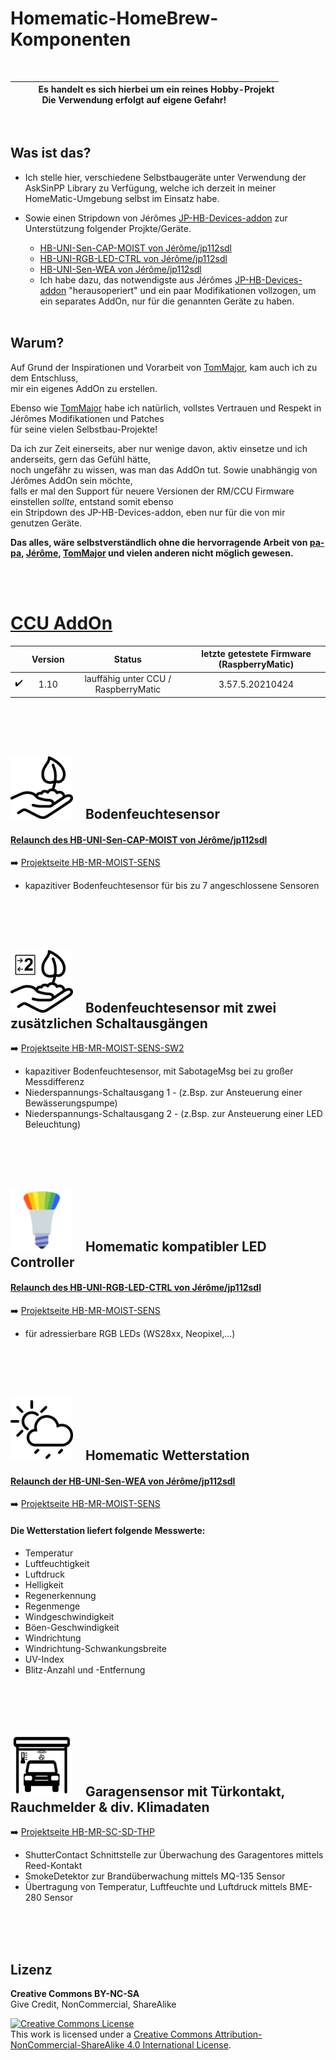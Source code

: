 
# Homematic-HomeBrew-Komponenten

<br>

| &nbsp;&nbsp;&nbsp;&nbsp;&nbsp;&nbsp;&nbsp;&nbsp;&nbsp;&nbsp;Es handelt es sich hierbei um ein reines Hobby-Projekt<br>Die Verwendung erfolgt auf eigene Gefahr!&nbsp;&nbsp;&nbsp;&nbsp;&nbsp;&nbsp;&nbsp;&nbsp;&nbsp; |
|:---:|

<br>

## Was ist das?

- Ich stelle hier, verschiedene Selbstbaugeräte unter Verwendung der AskSinPP Library zu Verfügung, welche ich derzeit in meiner HomeMatic-Umgebung selbst im Einsatz habe.

- Sowie einen Stripdown von Jérômes [JP-HB-Devices-addon](https://github.com/jp112sdl/JP-HB-Devices-addon) zur Unterstützung folgender Projkte/Geräte.
	- [HB-UNI-Sen-CAP-MOIST von Jérôme/jp112sdl](https://github.com/jp112sdl/HB-UNI-Sen-CAP-MOIST)
	- [HB-UNI-RGB-LED-CTRL von Jérôme/jp112sdl](https://github.com/jp112sdl/HB-UNI-RGB-LED-CTRL)
	- [HB-UNI-Sen-WEA von Jérôme/jp112sdl](https://github.com/jp112sdl/HB-UNI-Sen-WEA/wiki)
	- Ich habe dazu, das notwendigste aus Jérômes [JP-HB-Devices-addon](https://github.com/jp112sdl/JP-HB-Devices-addon) "herausoperiert" und ein paar Modifikationen vollzogen, um ein separates AddOn, nur für die genannten Geräte zu haben.<br><br>


## Warum?

Auf Grund der Inspirationen und Vorarbeit von [TomMajor](https://github.com/TomMajor/SmartHome/tree/master/HB-TM-JP-AddOn-Reduced), kam auch ich zu dem Entschluss,<br>mir ein eigenes AddOn zu erstellen.<br>

Ebenso wie [TomMajor](https://github.com/TomMajor/SmartHome) habe ich natürlich, vollstes Vertrauen und Respekt in Jérômes Modifikationen und Patches<br>für seine vielen Selbstbau-Projekte!<br>

Da ich zur Zeit einerseits, aber nur wenige davon, aktiv einsetze und ich anderseits, gern das Gefühl hätte,<br>noch ungefähr zu wissen, was man das AddOn tut. Sowie unabhängig von Jérômes AddOn sein möchte,<br> falls er mal den Support für neuere Versionen der RM/CCU Firmware einstellen *sollte*, entstand somit ebenso<br>ein Stripdown des JP-HB-Devices-addon, eben nur für die von mir genutzen Geräte.

**Das alles, wäre selbstverständlich ohne die hervorragende Arbeit von [pa-pa](https://github.com/pa-pa/AskSinPP),  [Jérôme](https://github.com/jp112sdl/Beispiel_AskSinPP),  [TomMajor](https://github.com/TomMajor/SmartHome) und vielen anderen nicht möglich gewesen.**

<br><br>

# [CCU AddOn](https://github.com/netprog2019/Homematic-HomeBrew-Komponenten/tree/main/HB-MR-Devices-AddOn)

|  | Version | Status | letzte getestete Firmware (RaspberryMatic) |
|:---:|:---:|:---:|:---:|
| :heavy_check_mark: | 1.10 | lauffähig unter CCU / RaspberryMatic | 3.57.5.20210424 |


<br><br><br>
## <img src="HB-MR-Devices-AddOn/src/addon/www/config/img/devices/250/hb-moist-sens.png" width=100/> &nbsp;&nbsp; Bodenfeuchtesensor 
#### [Relaunch des HB-UNI-Sen-CAP-MOIST von Jérôme/jp112sdl](https://github.com/jp112sdl/HB-UNI-Sen-CAP-MOIST)
:arrow_right: [Projektseite HB-MR-MOIST-SENS](https://github.com/netprog2019/Homematic-HomeBrew-Komponenten/tree/main/HB-MR-MOIST-SENS)

- kapazitiver Bodenfeuchtesensor für bis zu 7 angeschlossene Sensoren 



<br><br><br>
## <img src="HB-MR-Devices-AddOn/src/addon/www/config/img/devices/250/hb-moist-sens-sw2.png" width=100/> &nbsp;&nbsp; Bodenfeuchtesensor mit zwei zusätzlichen Schaltausgängen 
:arrow_right: [Projektseite HB-MR-MOIST-SENS-SW2](https://github.com/netprog2019/Homematic-HomeBrew-Komponenten/tree/main/HB-MR-MOIST-SENS-SW2)

- kapazitiver Bodenfeuchtesensor, mit SabotageMsg bei zu großer Messdifferenz
- Niederspannungs-Schaltausgang 1 - (z.Bsp. zur Ansteuerung einer Bewässerungspumpe)  
- Niederspannungs-Schaltausgang 2 - (z.Bsp. zur Ansteuerung einer LED Beleuchtung)



<br><br><br>
## <img src="HB-MR-Devices-AddOn/src/addon/www/config/img/devices/250/hb-uni-rgb-led-ctrl.png" width=100/> &nbsp;&nbsp; Homematic kompatibler LED Controller 
#### [Relaunch des HB-UNI-RGB-LED-CTRL von Jérôme/jp112sdl](https://github.com/jp112sdl/HB-UNI-RGB-LED-CTRL)
:arrow_right: [Projektseite HB-MR-MOIST-SENS](https://github.com/netprog2019/Homematic-HomeBrew-Komponenten/tree/main/HB-MR-MOIST-SENS)

- für adressierbare RGB LEDs (WS28xx, Neopixel,...)



<br><br><br>
## <img src="HB-MR-Devices-AddOn/src/addon/www/config/img/devices/250/hb-wea-sens.png" width=100/> &nbsp;&nbsp; Homematic Wetterstation 
#### [Relaunch der HB-UNI-Sen-WEA von Jérôme/jp112sdl](https://github.com/jp112sdl/HB-UNI-Sen-WEA/wiki)
:arrow_right: [Projektseite HB-MR-MOIST-SENS](https://github.com/netprog2019/Homematic-HomeBrew-Komponenten/tree/main/HB-MR-MOIST-SENS)

#### Die Wetterstation liefert folgende Messwerte:
- Temperatur
- Luftfeuchtigkeit
- Luftdruck
- Helligkeit
- Regenerkennung
- Regenmenge
- Windgeschwindigkeit
- Böen-Geschwindigkeit
- Windrichtung
- Windrichtung-Schwankungsbreite
- UV-Index
- Blitz-Anzahl und -Entfernung



<br><br><br>
## <img src="HB-MR-Devices-AddOn/src/addon/www/config/img/devices/250/hb-sc-sd-thp.png" width=100/> &nbsp;&nbsp; Garagensensor mit Türkontakt, Rauchmelder & div. Klimadaten
:arrow_right: [Projektseite HB-MR-SC-SD-THP](https://github.com/netprog2019/Homematic-HomeBrew-Komponenten/tree/main/HB-MR-SC-SD-THP)

- ShutterContact Schnittstelle zur Überwachung des Garagentores mittels Reed-Kontakt
- SmokeDetektor zur Brandüberwachung mittels MQ-135 Sensor
- Übertragung von Temperatur, Luftfeuchte und Luftdruck mittels BME-280 Sensor



<br><br><br>
## Lizenz

**Creative Commons BY-NC-SA**<br>
Give Credit, NonCommercial, ShareAlike

<a rel="license" href="http://creativecommons.org/licenses/by-nc-sa/4.0/"><img alt="Creative Commons License" style="border-width:0" src="https://i.creativecommons.org/l/by-nc-sa/4.0/88x31.png" /></a><br />This work is licensed under a <a rel="license" href="http://creativecommons.org/licenses/by-nc-sa/4.0/">Creative Commons Attribution-NonCommercial-ShareAlike 4.0 International License</a>.


[comment]: # (:large_blue_circle:)
